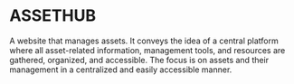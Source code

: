 # ASSETHUB
A website that manages assets. It conveys the idea of a central platform where all asset-related information, management tools, and resources are gathered, organized, and accessible. The focus is on assets and their management in a centralized and easily accessible manner.
